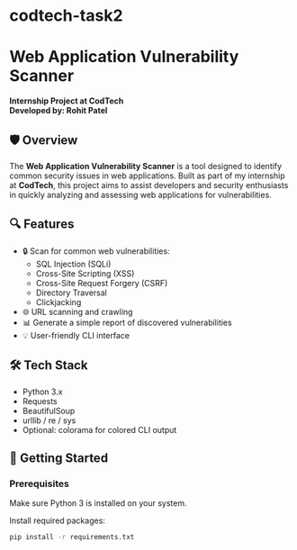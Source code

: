 # codtech-task2
# Web Application Vulnerability Scanner

**Internship Project at CodTech**  
**Developed by: Rohit Patel**

## 🛡️ Overview

The **Web Application Vulnerability Scanner** is a tool designed to identify common security issues in web applications. Built as part of my internship at **CodTech**, this project aims to assist developers and security enthusiasts in quickly analyzing and assessing web applications for vulnerabilities.

## 🔍 Features

- 🔒 Scan for common web vulnerabilities:
  - SQL Injection (SQLi)
  - Cross-Site Scripting (XSS)
  - Cross-Site Request Forgery (CSRF)
  - Directory Traversal
  - Clickjacking
- 🌐 URL scanning and crawling
- 📊 Generate a simple report of discovered vulnerabilities
- 💡 User-friendly CLI interface

## 🛠️ Tech Stack

- Python 3.x
- Requests
- BeautifulSoup
- urllib / re / sys
- Optional: colorama for colored CLI output

## 🚀 Getting Started

### Prerequisites

Make sure Python 3 is installed on your system.

Install required packages:
```bash
pip install -r requirements.txt

